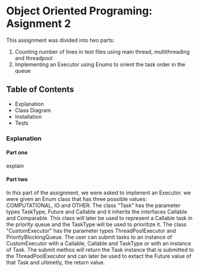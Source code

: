 # Object Oriented Programing: Asignment 2
This assignment was divided into two parts:
1. Counting number of lines in text files using main thread, multithreading and threadpool
2. Implementing an Executor using Enums to orient the task order in the queue

## Table of Contents

- Explanation
- Class Diagram
- Installation
- Tests

### Explanation
#### Part one
explain
#### Part two
In this part of the assignment, we were asked to implenent an Executor. we were given an Enum class that has three possible values: COMPUTATIONAL, IO and OTHER.
The class "Task" has the parameter types TaskType, Future<T> and Callable<T> and it inherits the interfaces Callable and Comparable. This class will later be used to represent a Callable task in the priority queue and the TaskType will be used to prioritize it.
The class "CustomExecutor" has the parameter types ThreadPoolExecutor and PriorityBlockingQueue<Runnable>. The user can submit tasks to an instance of CustomExecutor with a Callable<T>, Callable<T> and TaskType or with an instance of Task. The submit methos will return the Task instance that is submitted to the ThreadPoolExecutor and can later be used to extact the Future value of that Task and ultimetly, the return value.
